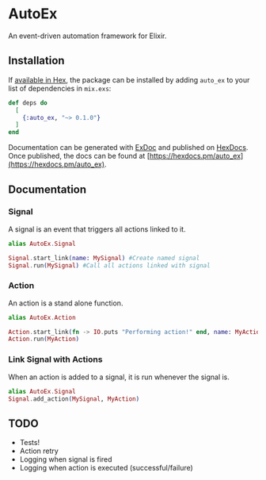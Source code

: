 # AutoEx

An event-driven automation framework for Elixir.

## Installation

If [available in Hex](https://hex.pm/docs/publish), the package can be installed
by adding `auto_ex` to your list of dependencies in `mix.exs`:

```elixir
def deps do
  [
    {:auto_ex, "~> 0.1.0"}
  ]
end
```

Documentation can be generated with [ExDoc](https://github.com/elixir-lang/ex_doc)
and published on [HexDocs](https://hexdocs.pm). Once published, the docs can
be found at [https://hexdocs.pm/auto_ex](https://hexdocs.pm/auto_ex).

## Documentation

### Signal

A signal is an event that triggers all actions linked to it.

```elixir
alias AutoEx.Signal

Signal.start_link(name: MySignal) #Create named signal
Signal.run(MySignal) #Call all actions linked with signal
```

### Action

An action is a stand alone function.

```elixir
alias AutoEx.Action

Action.start_link(fn -> IO.puts "Performing action!" end, name: MyAction)
Action.run(MyAction)
```

### Link Signal with Actions

When an action is added to a signal, it is run whenever the signal is.

```elixir
alias AutoEx.Signal
Signal.add_action(MySignal, MyAction)
```

## TODO
- Tests!
- Action retry
- Logging when signal is fired
- Logging when action is executed (successful/failure)
